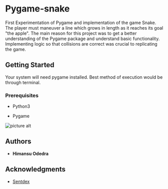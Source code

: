 # Pygame-snake

First Experimentation of Pygame and implementation of the game Snake. The player must maneuver a line which
grows in length as it reaches its goal "the apple". The main reason for this project was to get a better understanding of the 
Pygame package and understand basic functionality. Implementing logic so that collisions are correct was crucial to replicating 
the game. 

## Getting Started

Your system will need pygame installed. Best method of execution would be through terminal. 

### Prerequisites

* Python3

* Pygame

![picture alt](https://thecustomizewindows.com/wp-content/uploads/2012/02/Best-Snake-Games-for-Android.jpg)


## Authors

* **Himansu Odedra** 

## Acknowledgments

* [Sentdex](https://www.youtube.com/user/sentdex) 
